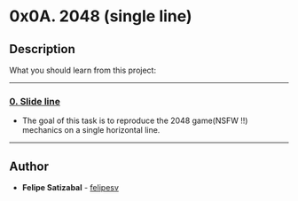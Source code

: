 # 0x0A. 2048 (single line)

## Description
What you should learn from this project:

---

### [0. Slide line](./0-slide_line.c)
* The goal of this task is to reproduce the 2048 game(NSFW !!) mechanics on a single horizontal line.

---

## Author
* **Felipe Satizabal** - [felipesv](https://github.com/felipesv)